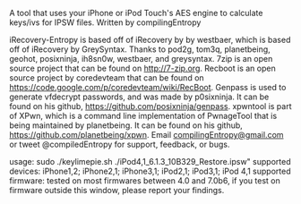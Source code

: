 A tool that uses your iPhone or iPod Touch's AES engine to calculate keys/ivs for IPSW files.
Written by compilingEntropy

iRecovery-Entropy is based off of iRecovery by by westbaer, which is based off of iRecovery by GreySyntax. Thanks to pod2g, tom3q, planetbeing, geohot, posixninja, ih8sn0w, westbaer, and greysyntax.
7zip is an open source project that can be found on http://7-zip.org.
Recboot is an open source project by coredevteam that can be found on https://code.google.com/p/coredevteam/wiki/RecBoot.
Genpass is used to generate vfdecrypt passwords, and was made by p0sixninja. It can be found on his github, https://github.com/posixninja/genpass.
xpwntool is part of XPwn, which is a command line implementation of PwnageTool that is being maintained by planetbeing. It can be found on his github, https://github.com/planetbeing/xpwn.
Email compilingEntropy@gmail.com or tweet @compiledEntropy for support, feedback, or bugs.

usage: sudo ./keylimepie.sh ./iPod4,1_6.1.3_10B329_Restore.ipsw"
supported devices: iPhone1,2; iPhone2,1; iPhone3,1; iPod2,1; iPod3,1; iPod 4,1
supported firmware: tested on most firmwares between 4.0 and 7.0b6, if you test on firmware outside this window, please report your findings.
